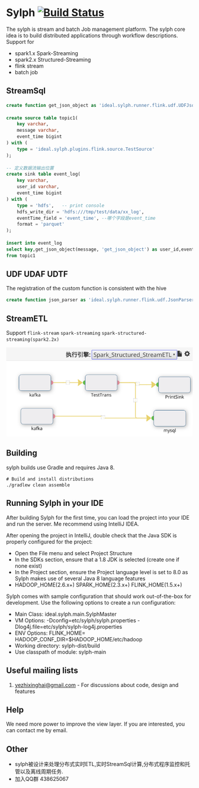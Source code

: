 # Sylph [![Build Status](http://img.shields.io/travis/harbby/sylph.svg?style=flat&branch=master)](https://travis-ci.org/harbby/sylph)
The sylph is stream and batch Job management platform. 
The sylph core idea is to build distributed applications through workflow descriptions.
Support for 
* spark1.x Spark-Streaming
* spark2.x Structured-Streaming 
* flink stream
* batch job

## StreamSql
```sql
create function get_json_object as 'ideal.sylph.runner.flink.udf.UDFJson';

create source table topic1(
    key varchar,
    message varchar,
    event_time bigint
) with (
    type = 'ideal.sylph.plugins.flink.source.TestSource'
);

-- 定义数据流输出位置
create sink table event_log(
    key varchar,
    user_id varchar,
    event_time bigint
) with (
    type = 'hdfs',   -- print console
    hdfs_write_dir = 'hdfs:///tmp/test/data/xx_log',
    eventTime_field = 'event_time', --哪个字段是event_time
    format = 'parquet'
);

insert into event_log
select key,get_json_object(message, 'get_json_object') as user_id,event_time 
from topic1
```

## UDF UDAF UDTF
The registration of the custom function is consistent with the hive
```sql
create function json_parser as 'ideal.sylph.runner.flink.udf.JsonParser';
```

## StreamETL 
Support `flink-stream` `spark-streaming` `spark-structured-streaming(spark2.2x)`

[![loading...](https://raw.githubusercontent.com/harbby/harbby.github.io/master/logo/sylph/job_flow.png)](https://travis-ci.org/harbby/sylph)


## Building
sylph builds use Gradle and requires Java 8.
```
# Build and install distributions
./gradlew clean assemble
```
## Running Sylph in your IDE
After building Sylph for the first time, you can load the project into your IDE and run the server. Me recommend using IntelliJ IDEA.

After opening the project in IntelliJ, double check that the Java SDK is properly configured for the project:

* Open the File menu and select Project Structure
* In the SDKs section, ensure that a 1.8 JDK is selected (create one if none exist)
* In the Project section, ensure the Project language level is set to 8.0 as Sylph makes use of several Java 8 language features
* HADOOP_HOME(2.6.x+) SPARK_HOME(2.3.x+) FLINK_HOME(1.5.x+)

Sylph comes with sample configuration that should work out-of-the-box for development. Use the following options to create a run configuration:

* Main Class: ideal.sylph.main.SylphMaster
* VM Options: -Dconfig=etc/sylph/sylph.properties -Dlog4j.file=etc/sylph/sylph-log4j.properties
* ENV Options: FLINK_HOME=<your flink home>
               HADOOP_CONF_DIR=$HADOOP_HOME/etc/hadoop
* Working directory: sylph-dist/build
* Use classpath of module: sylph-main
 
## Useful mailing lists
1. yezhixinghai@gmail.com - For discussions about code, design and features

## Help
We need more power to improve the view layer. If you are interested, you can contact me by email.

## Other
* sylph被设计来处理分布式实时ETL,实时StreamSql计算,分布式程序监控和托管以及离线周期任务.
* 加入QQ群 438625067